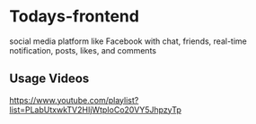 # Todays-frontend
social media platform like Facebook with chat, friends, real-time notification, posts, likes, and comments 

## Usage Videos
https://www.youtube.com/playlist?list=PLabUtxwkTV2HIjWtpIoCo20VY5JhpzyTp
